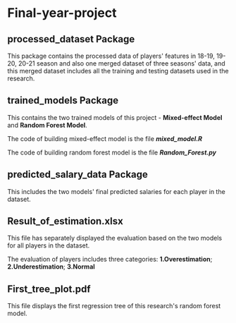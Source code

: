 # Final-year-project
## processed_dataset Package
This package contains the processed data of players' features in 18-19, 19-20, 20-21 season and
also one merged dataset of three seasons' data, and this merged dataset includes all the training and 
testing datasets used in the research.

## trained_models Package
This contains the two trained models of this project - **Mixed-effect Model** and **Random Forest Model**.

The code of building mixed-effect model is the file _**mixed_model.R**_

The code of building random forest model is the file _**Random_Forest.py**_

## predicted_salary_data Package
This includes the two models' final predicted salaries for each player in the dataset.

## Result_of_estimation.xlsx
This file has separately displayed the evaluation based on the two models for all players in the dataset. 


The evaluation of players includes three categories: **1.Overestimation**; **2.Underestimation**; **3.Normal**

## First_tree_plot.pdf
This file displays the first regression tree of this research's random forest model.
